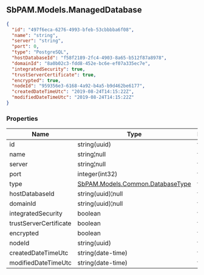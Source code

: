
<h2 id="tocS_SbPAM.Models.ManagedDatabase">SbPAM.Models.ManagedDatabase</h2>

<a id="schemasbpam.models.manageddatabase"></a>
<a id="schema_SbPAM.Models.ManagedDatabase"></a>
<a id="tocSsbpam.models.manageddatabase"></a>
<a id="tocssbpam.models.manageddatabase"></a>

```json
{
  "id": "497f6eca-6276-4993-bfeb-53cbbbba6f08",
  "name": "string",
  "server": "string",
  "port": 0,
  "type": "PostgreSQL",
  "hostDatabaseId": "f58f2189-2fc4-4903-8a65-b512f87a8978",
  "domainId": "8a0b02c3-fdd8-452e-bc6e-ef07a335ec7e",
  "integratedSecurity": true,
  "trustServerCertificate": true,
  "encrypted": true,
  "nodeId": "959356e3-6168-4a92-b4a5-b9d462be6177",
  "createdDateTimeUtc": "2019-08-24T14:15:22Z",
  "modifiedDateTimeUtc": "2019-08-24T14:15:22Z"
}

```

### Properties

|Name|Type|Required|Restrictions|Description|
|---|---|---|---|---|
|id|string(uuid)|false|none|none|
|name|string¦null|false|none|none|
|server|string¦null|false|none|none|
|port|integer(int32)|false|none|none|
|type|[SbPAM.Models.Common.DatabaseType](../Models/sbpam.models.common.databasetype.md)|false|none|none|
|hostDatabaseId|string(uuid)¦null|false|none|none|
|domainId|string(uuid)¦null|false|none|none|
|integratedSecurity|boolean|false|none|none|
|trustServerCertificate|boolean|false|none|none|
|encrypted|boolean|false|none|none|
|nodeId|string(uuid)|false|none|none|
|createdDateTimeUtc|string(date-time)|false|none|none|
|modifiedDateTimeUtc|string(date-time)|false|none|none|


